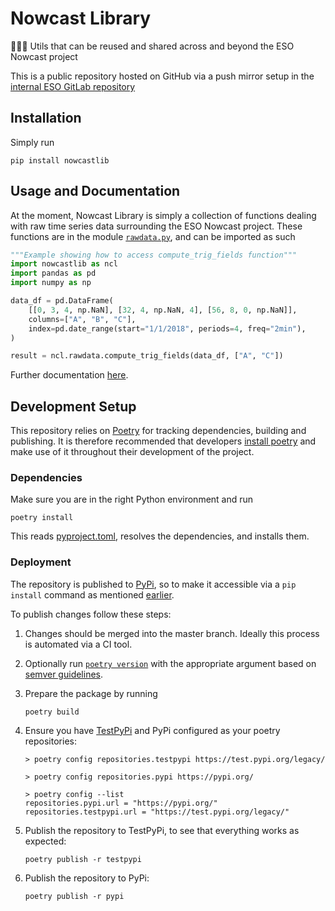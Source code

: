# Nowcast Library

🧙‍♂️🔧 Utils that can be reused and shared across and beyond the ESO Nowcast
project

This is a public repository hosted on GitHub via a push mirror setup in the
[internal ESO GitLab repository](https://gitlab.eso.org/gstarace/nowcastlib/)

## Installation

Simply run

```console
pip install nowcastlib
```

## Usage and Documentation

At the moment, Nowcast Library is simply a collection of functions dealing with
raw time series data surrounding the ESO Nowcast project. These functions are in
the module [`rawdata.py`](./nowcastlib/rawdata.py), and can be imported as such

```python
"""Example showing how to access compute_trig_fields function"""
import nowcastlib as ncl
import pandas as pd
import numpy as np

data_df = pd.DataFrame(
    [[0, 3, 4, np.NaN], [32, 4, np.NaN, 4], [56, 8, 0, np.NaN]],
    columns=["A", "B", "C"],
    index=pd.date_range(start="1/1/2018", periods=4, freq="2min"),
)

result = ncl.rawdata.compute_trig_fields(data_df, ["A", "C"])
```

Further documentation [here](https://giuliostarace.com/nowcastlib).

## Development Setup

This repository relies on [Poetry](https://python-poetry.org/) for tracking
dependencies, building and publishing. It is therefore recommended that
developers [install poetry](https://python-poetry.org/docs/#installation) and
make use of it throughout their development of the project.

### Dependencies

Make sure you are in the right Python environment and run

```console
poetry install
```

This reads [pyproject.toml](./pyproject.toml), resolves the dependencies, and
installs them.

### Deployment

The repository is published to [PyPi](https://pypi.org/), so to make it
accessible via a `pip install` command as mentioned [earlier](#install).

To publish changes follow these steps:

1. Changes should be merged into the master branch. Ideally this process is
   automated via a CI tool.
2. Optionally run
   [`poetry version`](https://python-poetry.org/docs/cli/#version) with the
   appropriate argument based on [semver guidelines](https://semver.org/).
3. Prepare the package by running

   ```console
   poetry build
   ```

4. Ensure you have [TestPyPi](https://test.pypi.org/) and PyPi configured as
   your poetry repositories:

   ```console
   > poetry config repositories.testpypi https://test.pypi.org/legacy/

   > poetry config repositories.pypi https://pypi.org/

   > poetry config --list
   repositories.pypi.url = "https://pypi.org/"
   repositories.testpypi.url = "https://test.pypi.org/legacy/"
   ```

5. Publish the repository to TestPyPi, to see that everything works as expected:

   ```console
   poetry publish -r testpypi
   ```

6. Publish the repository to PyPi:

   ```console
   poetry publish -r pypi
   ```
